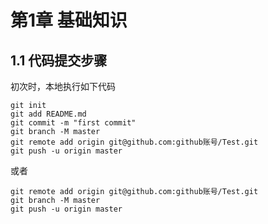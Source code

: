 # 第1章 基础知识

## 1.1 代码提交步骤

初次时，本地执行如下代码

```shell
git init
git add README.md
git commit -m "first commit"
git branch -M master
git remote add origin git@github.com:github账号/Test.git
git push -u origin master
```

或者

```shell
git remote add origin git@github.com:github账号/Test.git
git branch -M master
git push -u origin master
```







